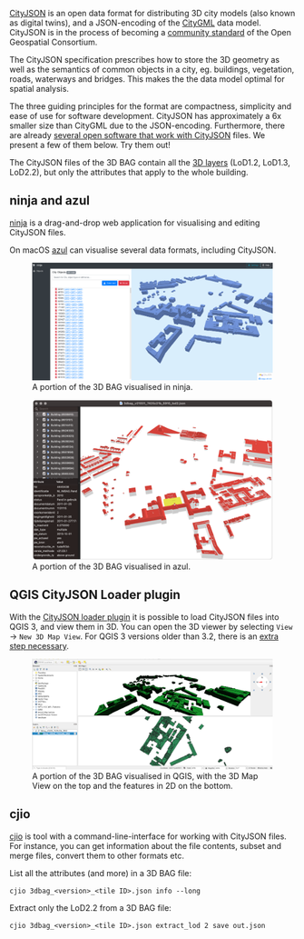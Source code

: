 [CityJSON](https://www.cityjson.org/) is an open data format for distributing 3D city models (also known as digital twins), and a JSON-encoding of the [CityGML](https://www.ogc.org/standards/citygml) data model. CityJSON is in the process of becoming a [community standard](https://www.ogc.org/standards/community) of the Open Geospatial Consortium.

The CityJSON specification prescribes how to store the 3D geometry as well as the semantics of common objects in a city, eg. buildings, vegetation, roads, waterways and bridges. This makes the the data model optimal for spatial analysis.

The three guiding principles for the format are compactness, simplicity and ease of use for software development. CityJSON has approximately a 6x smaller size than CityGML due to the JSON-encoding. Furthermore, there are already [several open software that work with CityJSON](https://www.cityjson.org/software/) files. We present a few of them below. Try them out!

The CityJSON files of the 3D BAG contain all the [3D layers](../../schema/layers/#data-layers) (LoD1.2, LoD1.3, LoD2.2), but only the attributes that apply to the whole building.

## ninja and azul

[ninja](http://ninja.cityjson.org/) is a drag-and-drop web application for visualising and editing CityJSON files.

On macOS [azul](https://github.com/tudelft3d/azul) can visualise several data formats, including CityJSON.

<figure>
  <a href="../../../images_common/ninja.png">
    <img src="../../../images_common/ninja.png" />
  </a>
  <figcaption>A portion of the 3D BAG visualised in ninja.</figcaption>
</figure>

<figure>
  <a href="../../../images_common/azul.png">
    <img src="../../../images_common/azul.png" />
  </a>
  <figcaption>A portion of the 3D BAG visualised in azul.</figcaption>
</figure>



## QGIS CityJSON Loader plugin

With the [CityJSON loader plugin](https://github.com/cityjson/cityjson-qgis-plugin) it is possible to load CityJSON files into QGIS 3, and view them in 3D. You can open the 3D viewer by selecting `View` -> `New 3D Map View`. For QGIS 3 versions older than 3.2, there is an [extra step necessary](https://github.com/cityjson/cityjson-qgis-plugin#3d-view-in-qgis-30).

<figure>
  <a href="../../../images_common/qgis.png">
    <img src="../../../images_common/qgis.png" />
  </a>
  <figcaption>A portion of the 3D BAG visualised in QGIS, with the 3D Map View on the top and the features in 2D on the bottom.</figcaption>
</figure>

## cjio

[cjio](https://github.com/cityjson/cjio) is tool with a command-line-interface for working with CityJSON files. For instance, you can get information about the file contents, subset and merge files, convert them to other formats etc.

List all the attributes (and more) in a 3D BAG file:

```shell
cjio 3dbag_<version>_<tile ID>.json info --long
```

Extract only the LoD2.2 from a 3D BAG file:

```shell
cjio 3dbag_<version>_<tile ID>.json extract_lod 2 save out.json
```
